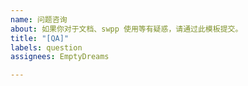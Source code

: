 ```yaml
---
name: 问题咨询
about: 如果你对于文档、swpp 使用等有疑惑，请通过此模板提交。
title: "[QA]"
labels: question
assignees: EmptyDreams

---
```


<!-- 提交 issue 前请检查当前 open 及 close 的 issue 中是否有与你相似的问题。 -->
<!-- 请使用通俗易懂、简洁有效的语言提出你的问题，尽可能多的介绍你的情况，必要情况下请附带截图或视频进行说明。 -->
